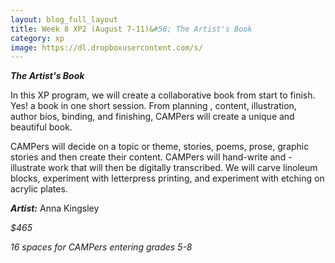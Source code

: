 ```yaml
---
layout: blog_full_layout
title: Week 8 XP2 (August 7-11)&#58; The Artist's Book
category: xp
image: https://dl.dropboxusercontent.com/s/
---
```


**_The Artist's Book_**

In this XP program, we will create a collaborative book from start to finish. Yes! a book in one short session. From planning , content, illustration, author bios, binding, and finishing, CAMPers will create a unique and beautiful book. 

CAMPers will decide on a topic or theme, stories, poems, prose, graphic stories and then create their content. CAMPers will hand-write and -illustrate work that will then be digitally transcribed. We will carve linoleum blocks, experiment with letterpress printing, and experiment with etching on acrylic plates. 


**_Artist:_** Anna Kingsley

*$465*

*16 spaces for CAMPers entering grades 5-8*
